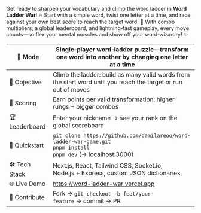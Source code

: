 Get ready to sharpen your vocabulary and climb the word ladder in **Word Ladder War**! 🔥 Start with a simple word, twist one letter at a time, and race against your own best score to reach the target word. 🏁 With combo multipliers, a global leaderboard, and lightning‑fast gameplay, every move counts—so flex your mental muscles and show off your word‑wizardry! ✨

| 🎲 Mode              | Single‑player word‑ladder puzzle—transform one word into another by changing one letter at a time              |
|----------------------|----------------------------------------------------------------------------------------------------------------|
| 🧩 Objective         | Climb the ladder: build as many valid words from the start word until you reach the target or run out of moves   |
| 🌟 Scoring           | Earn points per valid transformation; higher rungs = bigger combos                                               |
| 🏆 Leaderboard       | Enter your nickname → see your rank on the global scoreboard                                                     |
| 🚀 Quickstart        | `git clone https://github.com/damilareoo/word-ladder-war-game.git`<br>`pnpm install`<br>`pnpm dev` (→ localhost:3000) |
| 🛠 Tech Stack        | Next.js, React, Tailwind CSS, Socket.io, Node.js + Express, custom JSON dictionaries                              |
| 🌐 Live Demo         | https://word-ladder-war.vercel.app                                                                                  |
| 🤝 Contribute        | Fork → `git checkout -b feat/your-feature` → commit → PR                                                             |
